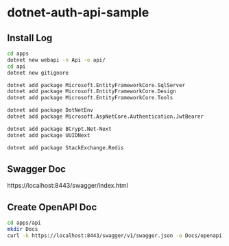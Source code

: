 # dotnet-auth-api-sample

## Install Log

```bash
cd apps
dotnet new webapi -n Api -o api/
cd api
dotnet new gitignore

dotnet add package Microsoft.EntityFrameworkCore.SqlServer
dotnet add package Microsoft.EntityFrameworkCore.Design
dotnet add package Microsoft.EntityFrameworkCore.Tools

dotnet add package DotNetEnv
dotnet add package Microsoft.AspNetCore.Authentication.JwtBearer

dotnet add package BCrypt.Net-Next
dotnet add package UUIDNext

dotnet add package StackExchange.Redis
```

## Swagger Doc

https://localhost:8443/swagger/index.html

## Create OpenAPI Doc

```bash
cd apps/api
mkdir Docs
curl -k https://localhost:8443/swagger/v1/swagger.json -o Docs/openapi.json
```